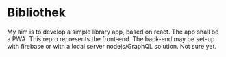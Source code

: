 # Bibliothek

My aim is to develop a simple library app, based on react.
The app shall be a PWA. This repro represents the front-end. 
The back-end may be set-up with firebase or with a local server nodejs/GraphQL solution. 
Not sure yet.